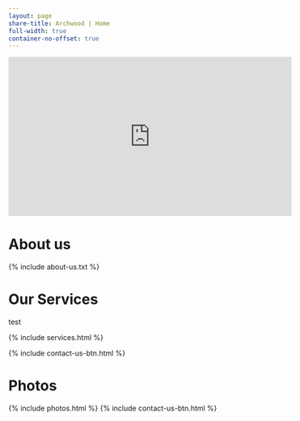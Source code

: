 ```yaml
---
layout: page
share-title: Archwood | Home
full-width: true
container-no-offset: true
---
```


<div class="videoWrapper container-fluid col">
    <iframe
      width="560" height="315"
      src="https://www.youtube.com/embed/5BWrpuD0R68?si=4CHjFL807_tVc8pu&amp;autoplay=1;controls=0;mute=1"
      title="" frameborder="0" 
      allow="accelerometer; autoplay; encrypted-media; gyroscope; picture-in-picture" allowfullscreen></iframe>
</div>


<div class="container-lg col-lg-10 offset-lg-1" markdown="1">

# About us
{% include about-us.txt %} 

# Our Services
test

{% include services.html %}

{% include contact-us-btn.html %}

# Photos
{% include photos.html %}
{% include contact-us-btn.html %}

</div>


